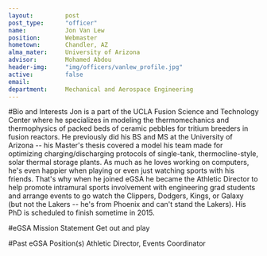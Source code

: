 ```yaml
---
layout:     	post
post_type:      "officer"
name:      		Jon Van Lew
position: 		Webmaster
hometown: 		Chandler, AZ
alma_mater: 	University of Arizona
advisor: 		Mohamed Abdou
header-img: 	"img/officers/vanlew_profile.jpg"
active: 		false
email: 			
department: 	Mechanical and Aerospace Engineering
---
```


#Bio and Interests
Jon is a part of the UCLA Fusion Science and Technology Center where he specializes in modeling the thermomechanics and thermophysics of packed beds of ceramic pebbles for tritium breeders in fusion reactors. He previously did his BS and MS at the University of Arizona -- his Master's thesis covered a model his team made for optimizing charging/discharging protocols of single-tank, thermocline-style, solar thermal storage plants. As much as he loves working on computers, he's even happier when playing or even just watching sports with his friends. That's why when he joined eGSA he became the Athletic Director to help promote intramural sports involvement with engineering grad students and arrange events to go watch the Clippers, Dodgers, Kings, or Galaxy (but not the Lakers -- he's from Phoenix and can't stand the Lakers). His PhD is scheduled to finish sometime in 2015.

#eGSA Mission Statement
Get out and play

#Past eGSA Position(s)
Athletic Director, Events Coordinator
